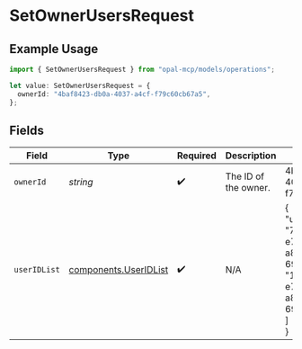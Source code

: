 # SetOwnerUsersRequest

## Example Usage

```typescript
import { SetOwnerUsersRequest } from "opal-mcp/models/operations";

let value: SetOwnerUsersRequest = {
  ownerId: "4baf8423-db0a-4037-a4cf-f79c60cb67a5",
};
```

## Fields

| Field                                                                                               | Type                                                                                                | Required                                                                                            | Description                                                                                         | Example                                                                                             |
| --------------------------------------------------------------------------------------------------- | --------------------------------------------------------------------------------------------------- | --------------------------------------------------------------------------------------------------- | --------------------------------------------------------------------------------------------------- | --------------------------------------------------------------------------------------------------- |
| `ownerId`                                                                                           | *string*                                                                                            | :heavy_check_mark:                                                                                  | The ID of the owner.                                                                                | 4baf8423-db0a-4037-a4cf-f79c60cb67a5                                                                |
| `userIDList`                                                                                        | [components.UserIDList](../../models/components/useridlist.md)                                      | :heavy_check_mark:                                                                                  | N/A                                                                                                 | {<br/>"user_ids": [<br/>"7870617d-e72a-47f5-a84c-693817ab4567",<br/>"1520617d-e72a-47f5-a84c-693817ab48ad2"<br/>]<br/>} |